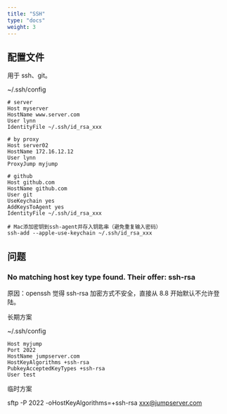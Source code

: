 ```yaml
---
title: "SSH"
type: "docs"
weight: 3
---
```


## 配置文件

用于 ssh、git。

~/.ssh/config

```text
# server
Host myserver
HostName www.server.com
User lynn
IdentityFile ~/.ssh/id_rsa_xxx

# by proxy
Host server02
HostName 172.16.12.12
User lynn
ProxyJump myjump

# github
Host github.com
HostName github.com
User git
UseKeychain yes
AddKeysToAgent yes
IdentityFile ~/.ssh/id_rsa_xxx
```

```shell
# Mac添加密钥到ssh-agent并存入钥匙串（避免重复输入密码）
ssh-add --apple-use-keychain ~/.ssh/id_rsa_xxx
```

## 问题

### No matching host key type found. Their offer: ssh-rsa

原因：openssh 觉得 ssh-rsa 加密方式不安全，直接从 8.8 开始默认不允许登陆。

长期方案

~/.ssh/config

```text
Host myjump
Port 2022
HostName jumpserver.com
HostKeyAlgorithms +ssh-rsa
PubkeyAcceptedKeyTypes +ssh-rsa
User test
```

临时方案

sftp -P 2022 -oHostKeyAlgorithms=+ssh-rsa xxx@jumpserver.com

